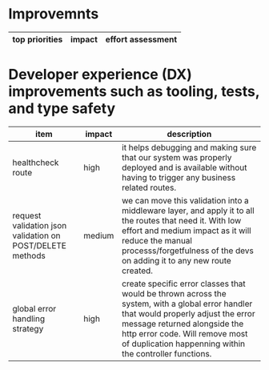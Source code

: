 # Improvemnts

| top priorities | impact | effort assessment |
|------|--------|-------------|


# Developer experience (DX) improvements such as tooling, tests, and type safety

| item | impact | description |
|------|--------|-------------|
|healthcheck route | high | it helps debugging and making sure that our system was properly deployed and is available without having to trigger any business related routes.|
| request validation json validation on POST/DELETE methods | medium |  we can move this validation into a middleware layer, and apply it to all the routes that need it. With low effort and medium impact as it will reduce the manual processs/forgetfulness of the devs on adding it to any new route created. |
| global error handling strategy| high | create specific error classes that would be thrown across the system, with a global error handler that would properly adjust the error message returned alongside the http error code. Will remove most of duplication happenning within the controller functions.|

